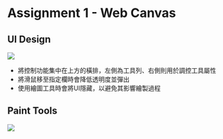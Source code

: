 # Assignment 1 - Web Canvas

## UI Design
![](https://i.imgur.com/PZYuJRl.png)

* 將控制功能集中在上方的橫排，左側為工具列、右側則用於調控工具屬性
* 將滑鼠移至指定欄時會降低透明度並彈出
* 使用繪圖工具時會將UI隱藏，以避免其影響繪製過程

## Paint Tools
![](https://i.imgur.com/1oTuE8A.gif)
